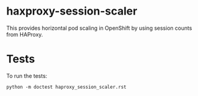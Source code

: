 # haxproxy-session-scaler

This provides horizontal pod scaling in OpenShift by using session counts from
HAProxy.

# Tests

To run the tests:

```.shell
python -m doctest haproxy_session_scaler.rst
```
